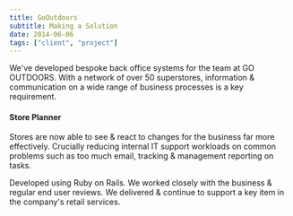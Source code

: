 ```yaml
---
title: GoOutdoors
subtitle: Making a Solution
date: 2014-06-06
tags: ["client", "project"]
---
```


We've developed bespoke back office systems for the team at GO OUTDOORS. With a network of over 50 superstores, information & communication on a wide range of business processes is a key requirement.

#### Store Planner

Stores are now able to see & react to changes for the business far more effectively. Crucially reducing internal IT support workloads on common problems such as too much email, tracking & management reporting on tasks.

Developed using Ruby on Rails. We worked closely with the business & regular end user reviews. We delivered & continue to support a key item in the company's retail services.

